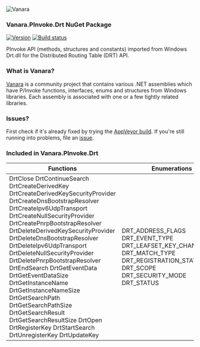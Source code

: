 ﻿![Vanara](https://raw.githubusercontent.com/dahall/Vanara/master/docs/icons/VanaraHeading.png)
### **Vanara.PInvoke.Drt NuGet Package**
[![Version](https://img.shields.io/nuget/v/Vanara.PInvoke.Drt?label=NuGet&style=flat-square)](https://github.com/dahall/Vanara/releases)
[![Build status](https://img.shields.io/appveyor/build/dahall/vanara?label=AppVeyor%20build&style=flat-square)](https://ci.appveyor.com/project/dahall/vanara)

PInvoke API (methods, structures and constants) imported from Windows Drt.dll for the Distributed Routing Table (DRT) API.

### **What is Vanara?**

[Vanara](https://github.com/dahall/Vanara) is a community project that contains various .NET assemblies which have P/Invoke functions, interfaces, enums and structures from Windows libraries. Each assembly is associated with one or a few tightly related libraries.

### **Issues?**

First check if it's already fixed by trying the [AppVeyor build](https://ci.appveyor.com/nuget/vanara-prerelease).
If you're still running into problems, file an [issue](https://github.com/dahall/Vanara/issues).

### **Included in Vanara.PInvoke.Drt**

Functions | Enumerations | Structures
--- | --- | ---
DrtClose DrtContinueSearch DrtCreateDerivedKey DrtCreateDerivedKeySecurityProvider DrtCreateDnsBootstrapResolver DrtCreateIpv6UdpTransport DrtCreateNullSecurityProvider DrtCreatePnrpBootstrapResolver DrtDeleteDerivedKeySecurityProvider DrtDeleteDnsBootstrapResolver DrtDeleteIpv6UdpTransport DrtDeleteNullSecurityProvider DrtDeletePnrpBootstrapResolver DrtEndSearch DrtGetEventData DrtGetEventDataSize DrtGetInstanceName DrtGetInstanceNameSize DrtGetSearchPath DrtGetSearchPathSize DrtGetSearchResult DrtGetSearchResultSize DrtOpen DrtRegisterKey DrtStartSearch DrtUnregisterKey DrtUpdateKey  | DRT_ADDRESS_FLAGS DRT_EVENT_TYPE DRT_LEAFSET_KEY_CHANGE_TYPE DRT_MATCH_TYPE DRT_REGISTRATION_STATE DRT_SCOPE DRT_SECURITY_MODE DRT_STATUS                     | DRT_ADDRESS DRT_ADDRESS_LIST DRT_BOOTSTRAP_PROVIDER DRT_BOOTSTRAP_RESOLVE_CONTEXT DRT_DATA DRT_EVENT_DATA DRT_REGISTRATION DRT_SEARCH_INFO DRT_SEARCH_RESULT DRT_SECURITY_PROVIDER DRT_SETTINGS HDRT HDRT_REGISTRATION_CONTEXT HDRT_SEARCH_CONTEXT HDRT_TRANSPORT UNION LEAFSETKEYCHANGE REGISTRATIONSTATECHANGE STATUSCHANGE BOOTSTRAPADDRESSES        
